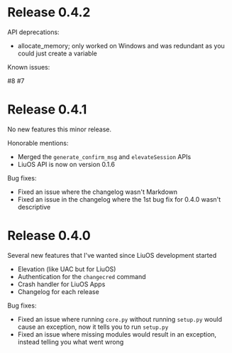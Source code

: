 # Release 0.4.2
API deprecations:
* allocate_memory; only worked on Windows and was redundant as you could just create a variable

Known issues: 

#8
#7

# Release 0.4.1
No new features this minor release.

Honorable mentions:
* Merged the `generate_confirm_msg` and `elevateSession` APIs
* LiuOS API is now on version 0.1.6

Bug fixes:
* Fixed an issue where the changelog wasn't Markdown
* Fixed an issue in the changelog where the 1st bug fix for 0.4.0 wasn't descriptive

# Release 0.4.0
Several new features that I've wanted since LiuOS development started
* Elevation (like UAC but for LiuOS)
* Authentication for the `changecred` command
* Crash handler for LiuOS Apps
* Changelog for each release

Bug fixes:
* Fixed an issue where running `core.py` without running `setup.py` would cause an exception, now it tells you to run `setup.py`
* Fixed an issue where missing modules would result in an exception, instead telling you what went wrong